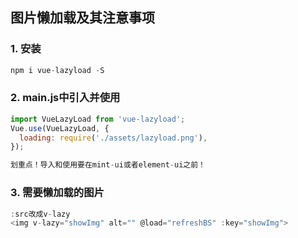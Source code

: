 ## 图片懒加载及其注意事项


### 1. 安装
```javascript
npm i vue-lazyload -S
```

### 2. main.js中引入并使用
```javascript
import VueLazyLoad from 'vue-lazyload';
Vue.use(VueLazyLoad, {
  loading: require('./assets/lazyload.png'),
});

划重点！导入和使用要在mint-ui或者element-ui之前！
```

### 3. 需要懒加载的图片
```javascript
:src改成v-lazy
<img v-lazy="showImg" alt="" @load="refreshBS" :key="showImg">
```